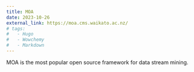```yaml
---
title: MOA
date: 2023-10-26
external_link: https://moa.cms.waikato.ac.nz/
# tags:
#   - Hugo
#   - Wowchemy
#   - Markdown
---
```


MOA is the most popular open source framework for data stream mining.

<!--more-->
